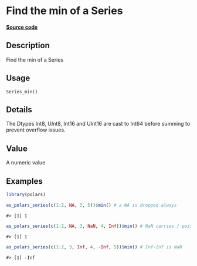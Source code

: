 

# Find the min of a Series

[**Source code**](https://github.com/pola-rs/r-polars/tree/main/R/series__series.R#L780)

## Description

Find the min of a Series

## Usage

<pre><code class='language-R'>Series_min()
</code></pre>

## Details

The Dtypes Int8, UInt8, Int16 and UInt16 are cast to Int64 before
summing to prevent overflow issues.

## Value

A numeric value

## Examples

``` r
library(polars)

as_polars_series(c(1:2, NA, 3, 5))$min() # a NA is dropped always
```

    #> [1] 1

``` r
as_polars_series(c(1:2, NA, 3, NaN, 4, Inf))$min() # NaN carries / poisons
```

    #> [1] 1

``` r
as_polars_series(c(1:2, 3, Inf, 4, -Inf, 5))$min() # Inf-Inf is NaN
```

    #> [1] -Inf
